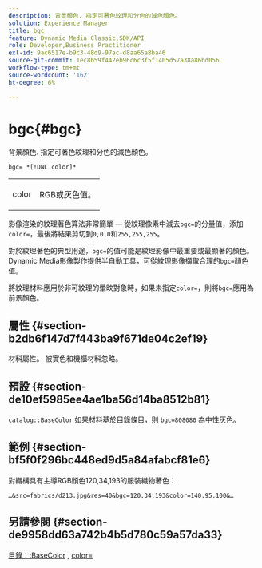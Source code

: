 ```yaml
---
description: 背景顏色. 指定可著色紋理和分色的減色顏色。
solution: Experience Manager
title: bgc
feature: Dynamic Media Classic,SDK/API
role: Developer,Business Practitioner
exl-id: 9ac6517e-b9c3-48d9-97ac-d8aa65a8ba46
source-git-commit: 1ec8b59f442eb96c6c3f5f1405d57a38a86bd056
workflow-type: tm+mt
source-wordcount: '162'
ht-degree: 6%

---
```


# bgc{#bgc}

背景顏色. 指定可著色紋理和分色的減色顏色。

`bgc= *[!DNL color]*`

<table id="simpletable_131302355CAB4900A7B45FED903A1AAD" class="- topic/simpletable "> 
 <tr class="- topic/strow strow"> 
  <td class="- topic/stentry stentry"> <p><span class="+ topic/keyword sw-d/varname varname"> color</span> </p> </td> 
  <td class="- topic/stentry stentry"> <p>RGB或灰色值。 </p></td> 
 </tr> 
</table>

影像渲染的紋理著色算法非常簡單 — 從紋理像素中減去`bgc=`的分量值，添加`color=`，最後將結果剪切到`0,0,0`和`255,255,255`。

對於紋理著色的典型用途，`bgc=`的值可能是紋理影像中最重要或最顯著的顏色。 Dynamic Media影像製作提供半自動工具，可從紋理影像擷取合理的`bgc=`顏色值。

將紋理材料應用於非可紋理的暈映對象時，如果未指定`color=`，則將`bgc=`應用為前景顏色。

## 屬性 {#section-b2db6f147d7f443ba9f671de04c2ef19}

材料屬性。 被實色和機櫃材料忽略。

## 預設 {#section-de10ef5985ee4ae1ba56d14ba8512b81}

`catalog::BaseColor` 如果材料基於目錄條目，則 `bgc=808080` 為中性灰色。

## 範例 {#section-bf5f0f296bc448ed9d5a84afabcf81e6}

對織構具有主導RGB顏色120,34,193的服裝織物著色：

`…&src=fabrics/d213.jpg&res=40&bgc=120,34,193&color=140,95,100&…`

## 另請參閱 {#section-de9958dd63a742b4b5d780c59a57da33}

[目錄：:BaseColor](../../../../../ir-api/material-cat/image-rendering-api-ref/c-ir-material-catalog/c-ir-material-data-reference/r-ir-basecolor.md#reference-5f02371b1d8e444ab12d2614d9792de8) ,  [color=](../../../../../ir-api/http-protocol/image-rendering-api-ref/c-ir-http-protocol-ref/c-ir-http-protocol-command-reference/r-ir-http-color.md#reference-ea3cba9edfe94dbab86d8f123a9ed0aa)
